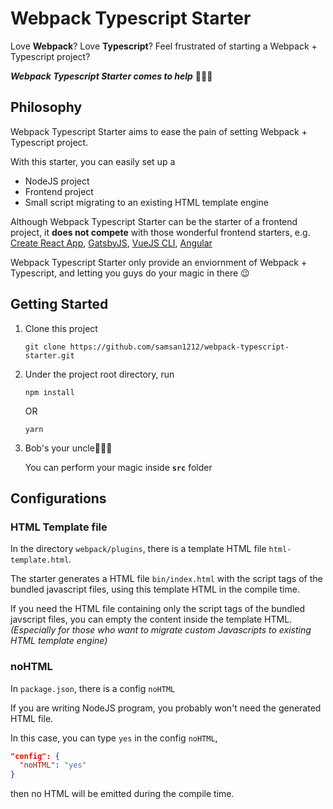 # Webpack Typescript Starter #

Love **Webpack**? Love **Typescript**? Feel frustrated of starting a Webpack + Typescript project?

***Webpack Typescript Starter comes to help*** :muscle::muscle::muscle:

## Philosophy ##

Webpack Typescript Starter aims to ease the pain of setting Webpack + Typescript project.

With this starter, you can easily set up a 
* NodeJS project
* Frontend project
* Small script migrating to an existing HTML template engine

Although Webpack Typescript Starter can be the starter of a frontend project,
it **does not compete** with those wonderful frontend starters, e.g. 
[Create React App](https://create-react-app.dev/), 
[GatsbyJS](https://www.gatsbyjs.org/), 
[VueJS CLI](https://cli.vuejs.org/),
[Angular](https://angular.io/guide/setup-local)

Webpack Typescript Starter only provide an enviornment of Webpack + Typescript, and letting you guys do your magic in there :wink:

## Getting Started
1.  Clone this project

    ```
    git clone https://github.com/samsan1212/webpack-typescript-starter.git
    ```
2.  Under the project root directory, run

    ```
    npm install
    ```

    OR
    
    ```
    yarn
    ```
3.  Bob's your uncle:tada::tada::tada:

    You can perform your magic inside **```src```** folder

## Configurations
### HTML Template file
In the directory ```webpack/plugins```, there is a template HTML file ```html-template.html```.

The starter generates a HTML file ```bin/index.html``` with the script tags of the bundled javascript files, using this template HTML in the compile time.

If you need the HTML file containing only the script tags of the bundled javscript files, you can empty the content inside the template HTML. *(Especially for those who want to migrate custom Javascripts to existing HTML template engine)*

### noHTML
In ```package.json```, there is a config ```noHTML```

If you are writing NodeJS program, you probably won't need the generated HTML file.

In this case, you can type ```yes``` in the config ```noHTML```,

```json
"config": {
  "noHTML": "yes"
}
```

then no HTML will be emitted during the compile time.
